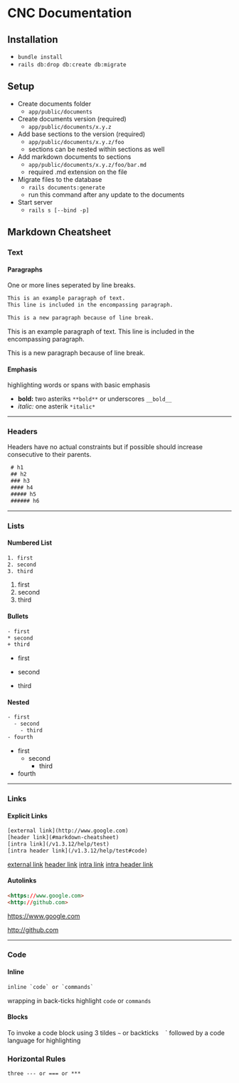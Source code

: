 # CNC Documentation

## Installation
- `bundle install`
- `rails db:drop db:create db:migrate`

## Setup
- Create documents folder
  - `app/public/documents`
- Create documents version (required)
  - `app/public/documents/x.y.z`
- Add base sections to the version (required)
  - `app/public/documents/x.y.z/foo`
  - sections can be nested within sections as well
- Add markdown documents to sections
  - `app/public/documents/x.y.z/foo/bar.md`
  - required .md extension on the file
- Migrate files to the database
  - `rails documents:generate`
  - run this command after any update to the documents
- Start server
  - `rails s [--bind -p]`

## Markdown Cheatsheet

### Text

#### Paragraphs
One or more lines seperated by line breaks.

~~~html
This is an example paragraph of text.
This line is included in the encompassing paragraph.

This is a new paragraph because of line break.
~~~

This is an example paragraph of text.
This line is included in the encompassing paragraph.

This is a new paragraph because of line break.

#### Emphasis
highlighting words or spans with basic emphasis

- **bold:** two asteriks `**bold**` or underscores `__bold__`
- *italic:* one asterik `*italic*` 

---

### Headers
Headers have no actual constraints but if possible should increase consecutive to their parents.

~~~html
 # h1
 ## h2
 ### h3
 #### h4
 ##### h5
 ###### h6
~~~

---

### Lists
#### Numbered List
~~~html
1. first
2. second
3. third
~~~
1. first
2. second
3. third

#### Bullets
~~~html
- first
* second
+ third
~~~

- first
* second
+ third

#### Nested
~~~html
- first
  - second
    - third
- fourth
~~~
- first
  - second
    - third
- fourth

---

### Links
#### Explicit Links
~~~html
[external link](http://www.google.com)
[header link](#markdown-cheatsheet)
[intra link](/v1.3.12/help/test)
[intra header link](/v1.3.12/help/test#code)
~~~

[external link](http://www.google.com)
[header link](#markdown-cheatsheet)
[intra link](/v1.3.12/help/test)
[intra header link](/v1.3.12/help/test#code)

#### Autolinks
~~~html
<https://www.google.com>
<http://github.com>
~~~
<https://www.google.com>

<http://github.com>

---

### Code
#### Inline
~~~html
inline `code` or `commands`
~~~

wrapping in back-ticks highlight `code` or `commands`
#### Blocks
To invoke a code block using 3 tildes `~` or backticks ` ` ` followed by a code language for highlighting

### Horizontal Rules
~~~html
three --- or === or ***
~~~